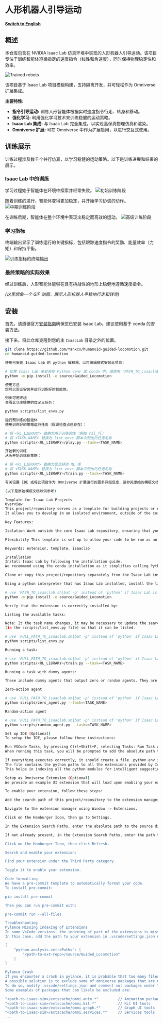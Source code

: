 # 人形机器人引导运动

**[Switch to English](README.md)**

## 概述

本仓库包含在 NVIDIA Isaac Lab 仿真环境中实现的人形机器人引导运动。该项目专注于训练智能体遵循指定的速度指令（线性和角速度），同时保持物理稳定性和效率。

![Trained robots](images/g1-play.gif)

该项目基于 Isaac Lab 项目模板构建，支持隔离开发，并可轻松作为 Omniverse 扩展集成。

**主要特性:**

- **指令引导运动:** 训练人形智能体根据实时速度指令行走、转身和移动。
- **强化学习:** 利用强化学习技术来训练稳健的运动策略。
- **Isaac Lab 集成:** 与 Isaac Lab 完全集成，以实现高保真物理仿真和渲染。
- **Omniverse 扩展:** 可在 Omniverse 中作为扩展启用，以进行交互式使用。

## 训练展示

训练过程涉及数千个并行仿真，以学习稳健的运动策略。以下是训练进展和结果的展示。

### Isaac Lab 中的训练

学习过程始于智能体在环境中探索并经常失败。
![初始训练阶段](images/training-start.png)

随着训练的进行，智能体变得更加稳定，并开始学习协调的动作。
![中期训练阶段](images/training-curriculum.png)

在训练后期，智能体在整个环境中表现出稳定而高效的运动。
![高级训练阶段](images/training-final.png)

### 学习指标

终端输出显示了训练运行的关键指标，包括跟踪速度指令的奖励、能量效率（力矩）和保持平衡。

![训练指标的终端输出](images/training-output.png)

### 最终策略的实际效果

经过训练后，人形智能体能够在具有挑战性的地形上稳健地遵循速度指令。

*(这里想象一个 GIF 动图，展示人形机器人平稳地行走和转弯)*

## 安装

首先，请遵循官方[安装指南](https://isaac-sim.github.io/IsaacLab/main/source/setup/installation/index.html)确保您已安装 Isaac Lab。建议使用基于 conda 的安装方法。

接下来，将此仓库克隆到您的主 `IsaacLab` 目录之外的位置。

```bash
git clone https://github.com/Yanxxx/humanoid-guided-locomotion.git
cd humanoid-guided-locomotion

使用已安装 Isaac Lab 的 python 解释器，以可编辑模式安装此项目：

# 如果 Isaac Lab 未安装在 Python venv 或 conda 中，请使用 'PATH_TO_isaaclab.sh -p' 代替 'python'
python -m pip install -e source/Guided_Locomotion

使用方法
您可以验证安装并运行训练好的智能体。

列出可用环境
查看此仓库提供的自定义任务：

python scripts/list_envs.py

运行预训练的智能体
使用训练好的策略运行任务（假设检查点已存在）：

# 将 <RL_LIBRARY> 替换为用于训练的库（例如 rsl_rl）
# 将 <TASK_NAME> 替换为 list_envs 脚本中列出的任务名称
python scripts/<RL_LIBRARY>/play.py --task=<TASK_NAME>

开始新的训练
从头开始训练新策略：

# 将 <RL_LIBRARY> 替换为您选择的 RL 库
# 将 <TASK_NAME> 替换为 list_envs 脚本中列出的任务名称
python scripts/<RL_LIBRARY>/train.py --task=<TASK_NAME>

有关设置 IDE 或将此项目作为 Omniverse 扩展运行的更多详细信息，请参阅原始的模板文档。

(以下是原始模板文档以供参考)

Template for Isaac Lab Projects
Overview
This project/repository serves as a template for building projects or extensions based on Isaac Lab.
It allows you to develop in an isolated environment, outside of the core Isaac Lab repository.

Key Features:

Isolation Work outside the core Isaac Lab repository, ensuring that your development efforts remain self-contained.

Flexibility This template is set up to allow your code to be run as an extension in Omniverse.

Keywords: extension, template, isaaclab

Installation
Install Isaac Lab by following the installation guide.
We recommend using the conda installation as it simplifies calling Python scripts from the terminal.

Clone or copy this project/repository separately from the Isaac Lab installation (i.e. outside the IsaacLab directory):

Using a python interpreter that has Isaac Lab installed, install the library in editable mode using:

# use 'PATH_TO_isaaclab.sh|bat -p' instead of 'python' if Isaac Lab is not installed in Python venv or conda
python -m pip install -e source/Guided_Locomotion

Verify that the extension is correctly installed by:

Listing the available tasks:

Note: It the task name changes, it may be necessary to update the search pattern "Template-"
(in the scripts/list_envs.py file) so that it can be listed.

# use 'FULL_PATH_TO_isaaclab.sh|bat -p' instead of 'python' if Isaac Lab is not installed in Python venv or conda
python scripts/list_envs.py

Running a task:

# use 'FULL_PATH_TO_isaaclab.sh|bat -p' instead of 'python' if Isaac Lab is not installed in Python venv or conda
python scripts/<RL_LIBRARY>/train.py --task=<TASK_NAME>

Running a task with dummy agents:

These include dummy agents that output zero or random agents. They are useful to ensure that the environments are configured correctly.

Zero-action agent

# use 'FULL_PATH_TO_isaaclab.sh|bat -p' instead of 'python' if Isaac Lab is not installed in Python venv or conda
python scripts/zero_agent.py --task=<TASK_NAME>

Random-action agent

# use 'FULL_PATH_TO_isaaclab.sh|bat -p' instead of 'python' if Isaac Lab is not installed in Python venv or conda
python scripts/random_agent.py --task=<TASK_NAME>

Set up IDE (Optional)
To setup the IDE, please follow these instructions:

Run VSCode Tasks, by pressing Ctrl+Shift+P, selecting Tasks: Run Task and running the setup_python_env in the drop down menu.
When running this task, you will be prompted to add the absolute path to your Isaac Sim installation.

If everything executes correctly, it should create a file .python.env in the .vscode directory.
The file contains the python paths to all the extensions provided by Isaac Sim and Omniverse.
This helps in indexing all the python modules for intelligent suggestions while writing code.

Setup as Omniverse Extension (Optional)
We provide an example UI extension that will load upon enabling your extension defined in source/Guided_Locomotion/Guided_Locomotion/ui_extension_example.py.

To enable your extension, follow these steps:

Add the search path of this project/repository to the extension manager:

Navigate to the extension manager using Window -> Extensions.

Click on the Hamburger Icon, then go to Settings.

In the Extension Search Paths, enter the absolute path to the source directory of this project/repository.

If not already present, in the Extension Search Paths, enter the path that leads to Isaac Lab's extension directory directory (IsaacLab/source)

Click on the Hamburger Icon, then click Refresh.

Search and enable your extension:

Find your extension under the Third Party category.

Toggle it to enable your extension.

Code formatting
We have a pre-commit template to automatically format your code.
To install pre-commit:

pip install pre-commit

Then you can run pre-commit with:

pre-commit run --all-files

Troubleshooting
Pylance Missing Indexing of Extensions
In some VsCode versions, the indexing of part of the extensions is missing.
In this case, add the path to your extension in .vscode/settings.json under the key "python.analysis.extraPaths".

{
    "python.analysis.extraPaths": [
        "<path-to-ext-repo>/source/Guided_Locomotion"
    ]
}

Pylance Crash
If you encounter a crash in pylance, it is probable that too many files are indexed and you run out of memory.
A possible solution is to exclude some of omniverse packages that are not used in your project.
To do so, modify .vscode/settings.json and comment out packages under the key "python.analysis.extraPaths"
Some examples of packages that can likely be excluded are:

"<path-to-isaac-sim>/extscache/omni.anim.*"         // Animation packages
"<path-to-isaac-sim>/extscache/omni.kit.*"          // Kit UI tools
"<path-to-isaac-sim>/extscache/omni.graph.*"        // Graph UI tools
"<path-to-isaac-sim>/extscache/omni.services.*"     // Services tools
...

